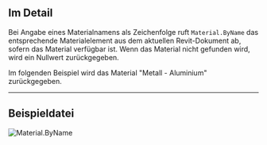 ## Im Detail
Bei Angabe eines Materialnamens als Zeichenfolge ruft `Material.ByName` das entsprechende Materialelement aus dem aktuellen Revit-Dokument ab, sofern das Material verfügbar ist. Wenn das Material nicht gefunden wird, wird ein Nullwert zurückgegeben.

Im folgenden Beispiel wird das Material "Metall - Aluminium" zurückgegeben.
___
## Beispieldatei

![Material.ByName](./Revit.Elements.Material.ByName_img.jpg)
